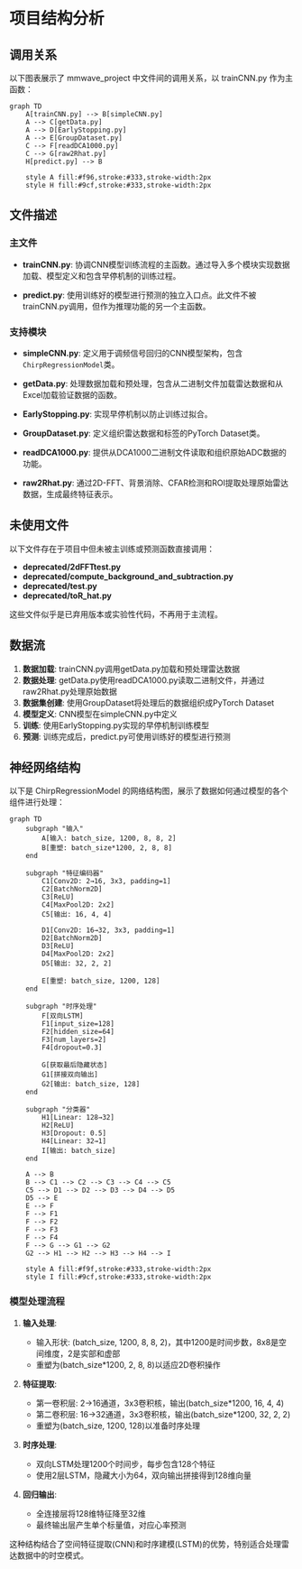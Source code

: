 # 项目结构分析

## 调用关系

以下图表展示了 mmwave_project 中文件间的调用关系，以 trainCNN.py 作为主函数：

```mermaid
graph TD
    A[trainCNN.py] --> B[simpleCNN.py]
    A --> C[getData.py]
    A --> D[EarlyStopping.py]
    A --> E[GroupDataset.py]
    C --> F[readDCA1000.py]
    C --> G[raw2Rhat.py]
    H[predict.py] --> B
    
    style A fill:#f96,stroke:#333,stroke-width:2px
    style H fill:#9cf,stroke:#333,stroke-width:2px
```

## 文件描述

### 主文件

- **trainCNN.py**: 协调CNN模型训练流程的主函数。通过导入多个模块实现数据加载、模型定义和包含早停机制的训练过程。

- **predict.py**: 使用训练好的模型进行预测的独立入口点。此文件不被trainCNN.py调用，但作为推理功能的另一个主函数。

### 支持模块

- **simpleCNN.py**: 定义用于调频信号回归的CNN模型架构，包含`ChirpRegressionModel`类。

- **getData.py**: 处理数据加载和预处理，包含从二进制文件加载雷达数据和从Excel加载验证数据的函数。

- **EarlyStopping.py**: 实现早停机制以防止训练过拟合。

- **GroupDataset.py**: 定义组织雷达数据和标签的PyTorch Dataset类。

- **readDCA1000.py**: 提供从DCA1000二进制文件读取和组织原始ADC数据的功能。

- **raw2Rhat.py**: 通过2D-FFT、背景消除、CFAR检测和ROI提取处理原始雷达数据，生成最终特征表示。

## 未使用文件

以下文件存在于项目中但未被主训练或预测函数直接调用：

- **deprecated/2dFFTtest.py**
- **deprecated/compute_background_and_subtraction.py**
- **deprecated/test.py**
- **deprecated/toR_hat.py**

这些文件似乎是已弃用版本或实验性代码，不再用于主流程。

## 数据流

1. **数据加载**: trainCNN.py调用getData.py加载和预处理雷达数据
2. **数据处理**: getData.py使用readDCA1000.py读取二进制文件，并通过raw2Rhat.py处理原始数据
3. **数据集创建**: 使用GroupDataset将处理后的数据组织成PyTorch Dataset
4. **模型定义**: CNN模型在simpleCNN.py中定义
5. **训练**: 使用EarlyStopping.py实现的早停机制训练模型
6. **预测**: 训练完成后，predict.py可使用训练好的模型进行预测

## 神经网络结构

以下是 ChirpRegressionModel 的网络结构图，展示了数据如何通过模型的各个组件进行处理：

```mermaid
graph TD
    subgraph "输入"
        A[输入: batch_size, 1200, 8, 8, 2]
        B[重塑: batch_size*1200, 2, 8, 8]
    end

    subgraph "特征编码器"
        C1[Conv2D: 2→16, 3x3, padding=1]
        C2[BatchNorm2D]
        C3[ReLU]
        C4[MaxPool2D: 2x2]
        C5[输出: 16, 4, 4]
        
        D1[Conv2D: 16→32, 3x3, padding=1]
        D2[BatchNorm2D]
        D3[ReLU]
        D4[MaxPool2D: 2x2]
        D5[输出: 32, 2, 2]
        
        E[重塑: batch_size, 1200, 128]
    end

    subgraph "时序处理"
        F[双向LSTM]
        F1[input_size=128]
        F2[hidden_size=64]
        F3[num_layers=2]
        F4[dropout=0.3]
        
        G[获取最后隐藏状态]
        G1[拼接双向输出]
        G2[输出: batch_size, 128]
    end

    subgraph "分类器"
        H1[Linear: 128→32]
        H2[ReLU]
        H3[Dropout: 0.5]
        H4[Linear: 32→1]
        I[输出: batch_size]
    end

    A --> B
    B --> C1 --> C2 --> C3 --> C4 --> C5
    C5 --> D1 --> D2 --> D3 --> D4 --> D5
    D5 --> E
    E --> F
    F --> F1
    F --> F2
    F --> F3
    F --> F4
    F --> G --> G1 --> G2
    G2 --> H1 --> H2 --> H3 --> H4 --> I

    style A fill:#f9f,stroke:#333,stroke-width:2px
    style I fill:#9cf,stroke:#333,stroke-width:2px
```

### 模型处理流程

1. **输入处理**:
   - 输入形状: (batch_size, 1200, 8, 8, 2)，其中1200是时间步数，8x8是空间维度，2是实部和虚部
   - 重塑为(batch_size*1200, 2, 8, 8)以适应2D卷积操作

2. **特征提取**:
   - 第一卷积层: 2→16通道，3x3卷积核，输出(batch_size*1200, 16, 4, 4)
   - 第二卷积层: 16→32通道，3x3卷积核，输出(batch_size*1200, 32, 2, 2)
   - 重塑为(batch_size, 1200, 128)以准备时序处理

3. **时序处理**:
   - 双向LSTM处理1200个时间步，每步包含128个特征
   - 使用2层LSTM，隐藏大小为64，双向输出拼接得到128维向量

4. **回归输出**:
   - 全连接层将128维特征降至32维
   - 最终输出层产生单个标量值，对应心率预测

这种结构结合了空间特征提取(CNN)和时序建模(LSTM)的优势，特别适合处理雷达数据中的时空模式。
